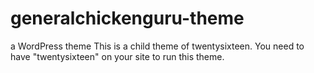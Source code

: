 # generalchickenguru-theme
a WordPress theme
This is a child theme of twentysixteen. You need to have "twentysixteen" on your site to run this theme.
